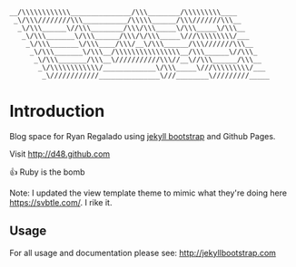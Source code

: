 ```
__/\\\\\\\\\\\\_______________/\\\________/\\\\\\\\\____        
 _\/\\\////////\\\___________/\\\\\______/\\\///////\\\__       
  _\/\\\______\//\\\________/\\\/\\\_____\/\\\_____\/\\\__      
   _\/\\\_______\/\\\______/\\\/\/\\\_____\///\\\\\\\\\/___     
    _\/\\\_______\/\\\____/\\\/__\/\\\______/\\\///////\\\__    
     _\/\\\_______\/\\\__/\\\\\\\\\\\\\\\\__/\\\______\//\\\_   
      _\/\\\_______/\\\__\///////////\\\//__\//\\\______/\\\__  
       _\/\\\\\\\\\\\\/_____________\/\\\_____\///\\\\\\\\\/___ 
        _\////////////_______________\///________\/////////_____

```

# Introduction

Blog space for Ryan Regalado using [jekyll bootstrap](http://jekyllbootstrap.com) and Github Pages.

Visit <http://d48.github.com>

:thumbsup: Ruby is the bomb

Note:
I updated the view template theme to mimic what they're doing here <https://svbtle.com/>. I rike it.

## Usage

For all usage and documentation please see: <http://jekyllbootstrap.com>

